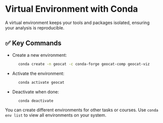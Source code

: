 # Virtual Environment with Conda

A virtual environment keeps your tools and packages isolated, ensuring your analysis is reproducible.

## ✅ Key Commands

- Create a new environment:

```bash
      conda create -n geocat -c conda-forge geocat-comp geocat-viz
```

- Activate the environment:

```bash
      conda activate geocat
```

- Deactivate when done:

```bash
      conda deactivate
```

You can create different environments for other tasks or courses. Use `conda env list` to view all environments on your system.


